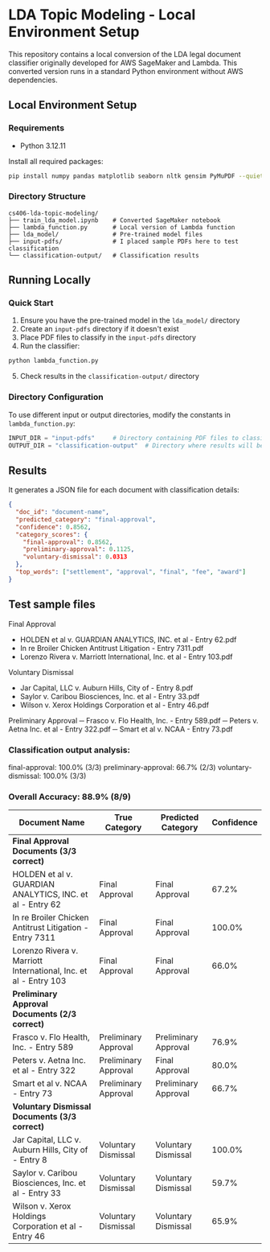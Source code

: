 # LDA Topic Modeling - Local Environment Setup

This repository contains a local conversion of the LDA legal document classifier originally developed for AWS SageMaker and Lambda. This converted version runs in a standard Python environment without AWS dependencies.

## Local Environment Setup

### Requirements

- Python 3.12.11

Install all required packages:

```bash
pip install numpy pandas matplotlib seaborn nltk gensim PyMuPDF --quiet
```

### Directory Structure

```
cs406-lda-topic-modeling/
├── train_lda_model.ipynb    # Converted SageMaker notebook
├── lambda_function.py       # Local version of Lambda function
├── lda_model/               # Pre-trained model files
├── input-pdfs/              # I placed sample PDFs here to test classification
└── classification-output/   # Classification results
```

## Running Locally

### Quick Start

1. Ensure you have the pre-trained model in the `lda_model/` directory
2. Create an `input-pdfs` directory if it doesn't exist
3. Place PDF files to classify in the `input-pdfs` directory
4. Run the classifier:

```bash
python lambda_function.py
```

5. Check results in the `classification-output/` directory

### Directory Configuration

To use different input or output directories, modify the constants in `lambda_function.py`:

```python
INPUT_DIR = "input-pdfs"     # Directory containing PDF files to classify
OUTPUT_DIR = "classification-output"  # Directory where results will be saved
```

## Results

It generates a JSON file for each document with classification details:

```json
{
  "doc_id": "document-name",
  "predicted_category": "final-approval",
  "confidence": 0.8562,
  "category_scores": {
    "final-approval": 0.8562,
    "preliminary-approval": 0.1125,
    "voluntary-dismissal": 0.0313
  },
  "top_words": ["settlement", "approval", "final", "fee", "award"]
}
```

## Test sample files

Final Approval
- HOLDEN et al v. GUARDIAN ANALYTICS, INC. et al - Entry 62.pdf
- In re Broiler Chicken Antitrust Litigation - Entry 7311.pdf
- Lorenzo Rivera v. Marriott International, Inc. et al - Entry 103.pdf

Voluntary Dismissal
- Jar Capital, LLC v. Auburn Hills, City of - Entry 8.pdf
- Saylor v. Caribou Biosciences, Inc. et al - Entry 33.pdf
- Wilson v. Xerox Holdings Corporation et al - Entry 46.pdf

Preliminary Approval
─ Frasco v. Flo Health, Inc. - Entry 589.pdf
─ Peters v. Aetna Inc. et al - Entry 322.pdf
─ Smart et al v. NCAA - Entry 73.pdf


### Classification output analysis:

final-approval: 100.0% (3/3)
preliminary-approval: 66.7% (2/3)
voluntary-dismissal: 100.0% (3/3)

### Overall Accuracy: 88.9% (8/9)

| Document Name | True Category | Predicted Category | Confidence |
|---------------|---------------|-------------------|------------|
| **Final Approval Documents (3/3 correct)** |
| HOLDEN et al v. GUARDIAN ANALYTICS, INC. et al - Entry 62 | Final Approval | Final Approval | 67.2% |
| In re Broiler Chicken Antitrust Litigation - Entry 7311 | Final Approval | Final Approval | 100.0% |
| Lorenzo Rivera v. Marriott International, Inc. et al - Entry 103 | Final Approval | Final Approval | 66.0% |
| **Preliminary Approval Documents (2/3 correct)** |
| Frasco v. Flo Health, Inc. - Entry 589 | Preliminary Approval | Preliminary Approval | 76.9% |
| Peters v. Aetna Inc. et al - Entry 322 | Preliminary Approval | Final Approval | 80.0% |
| Smart et al v. NCAA - Entry 73 | Preliminary Approval | Preliminary Approval | 66.7% |
| **Voluntary Dismissal Documents (3/3 correct)** |
| Jar Capital, LLC v. Auburn Hills, City of - Entry 8 | Voluntary Dismissal | Voluntary Dismissal | 100.0% |
| Saylor v. Caribou Biosciences, Inc. et al - Entry 33 | Voluntary Dismissal | Voluntary Dismissal | 59.7% |
| Wilson v. Xerox Holdings Corporation et al - Entry 46 | Voluntary Dismissal | Voluntary Dismissal | 65.9% |